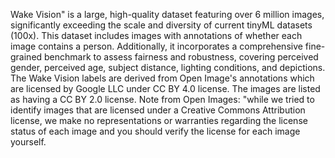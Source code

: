 Wake Vision" is a large, high-quality dataset featuring over 6 million images, significantly exceeding the scale and diversity of current tinyML datasets (100x). This dataset includes images with annotations of whether each image contains a person. Additionally, it incorporates a comprehensive fine-grained benchmark to assess fairness and robustness, covering perceived gender, perceived age, subject distance, lighting conditions, and depictions.
The Wake Vision labels are derived from Open Image's annotations which are licensed by Google LLC under CC BY 4.0 license. The images are listed as having a CC BY 2.0 license. Note from Open Images: "while we tried to identify images that are licensed under a Creative Commons Attribution license, we make no representations or warranties regarding the license status of each image and you should verify the license for each image yourself.
